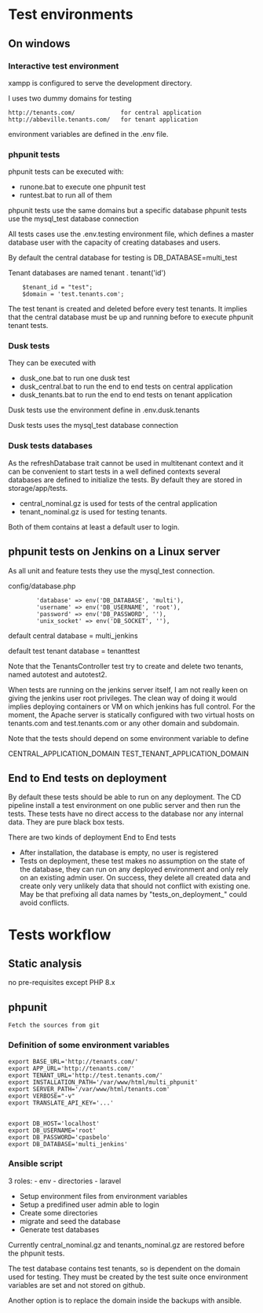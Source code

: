 # Test environments

## On windows

### Interactive test environment

xampp is configured to serve the development directory.

I uses two dummy domains for testing

    http://tenants.com/             for central application    
    http://abbeville.tenants.com/   for tenant application
    
environment variables are defined in the .env file.

### phpunit tests

phpunit tests can be executed with:
* runone.bat to execute one phpunit test
* runtest.bat to run all of them

phpunit tests use the same domains but a specific database
phpunit tests use the mysql_test database connection

All tests cases use the .env.testing environment file, which defines a master database user with the capacity
of creating databases and users.

By default the central database for testing is
DB_DATABASE=multi_test

Tenant databases are named tenant . tenant('id')

        $tenant_id = "test";
        $domain = 'test.tenants.com';

The test tenant is created and deleted before every test tenants. It implies that the central database must be up and running before to execute phpunit tenant tests.

### Dusk tests

They can be executed with

* dusk_one.bat  to run one dusk test
* dusk_central.bat to run the end to end tests on central application
* dusk_tenants.bat to run the end to end tests on tenant application

Dusk tests use the environment define in .env.dusk.tenants

Dusk tests uses the mysql_test database connection

### Dusk tests databases

As the refreshDatabase trait cannot be used in multitenant context and it can be convenient to start tests in a well defined contexts several databases are defined to initialize the tests. By default they are stored in storage/app/tests.

* central_nominal.gz is used for tests of the central application
* tenant_nominal.gz is used for testing tenants.

Both of them contains at least a default user to login.



## phpunit tests on Jenkins on a Linux server

As all unit and feature tests they use the mysql_test connection.

config/database.php

            'database' => env('DB_DATABASE', 'multi'),
            'username' => env('DB_USERNAME', 'root'),
            'password' => env('DB_PASSWORD', ''),
            'unix_socket' => env('DB_SOCKET', ''),

default central database = multi_jenkins

default test tenant database = tenanttest

Note that the TenantsController test try to create and delete two tenants, named autotest and autotest2.

When tests are running on the jenkins server itself, I am not really keen on giving the jenkins user root privileges. The clean way of doing it would implies deploying containers or VM on which jenkins has full control.
For the moment, the Apache server is statically configured with two virtual hosts on tenants.com and test.tenants.com or any other domain and subdomain. 

Note that the tests should depend on some environment variable to define

CENTRAL_APPLICATION_DOMAIN
TEST_TENANT_APPLICATION_DOMAIN


## End to End tests on deployment

By default these tests should be able to run on any deployment. The CD pipeline install a test environment on one public server and then run the tests. These tests have no direct access to the database nor any internal data. They are pure black box tests.

There are two kinds of deployment End to End tests
* After installation, the database is empty, no user is registered
* Tests on deployment, these test makes no assumption on the state of the database, they can run on any deployed environment and only rely on an existing admin user. On success, they delete all created data and create only very unlikely data that should not conflict with existing one. May be that prefixing all data names by "tests_on_deployment_" could avoid conflicts. 

# Tests workflow

## Static analysis

no pre-requisites except PHP 8.x

## phpunit

    Fetch the sources from git
    
### Definition of some environment variables

    export BASE_URL='http://tenants.com/'
    export APP_URL='http://tenants.com/'
    export TENANT_URL='http://test.tenants.com/'
    export INSTALLATION_PATH='/var/www/html/multi_phpunit'
    export SERVER_PATH='/var/www/html/tenants.com'
    export VERBOSE="-v"
    export TRANSLATE_API_KEY='...'


    export DB_HOST='localhost'
    export DB_USERNAME='root'
    export DB_PASSWORD='cpasbelo'
    export DB_DATABASE='multi_jenkins'

### Ansible script

3 roles:
    - env
    - directories
    - laravel
    
* Setup environment files from environment variables
* Setup a predifined user admin able to login
* Create some directories
* migrate and seed the database
* Generate test databases

Currently central_nominal.gz and tenants_nominal.gz are restored before the phpunit tests.

The test database contains test tenants, so is dependent on the domain used for testing. They must be created by the test suite once environment variables are set and not stored on github.

Another option is to replace the domain inside the backups with ansible.

    